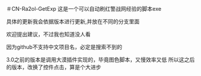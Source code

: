 ＃CN-Ra2ol-GetExp
这是一个可以自动刷红警战网经验的脚本exe 

具体的更新我会依据版本进行更新,并放在不同的分支里面

欢迎提出建议，不过我也知道没人看

因为github不支持中文项目名，必定是搜索不到的

3.0之前的版本是调用大漠插件实现的，毕竟图色脚本，又慢效率又低
所以这之后的版本，改换了控件点击，算是个大进步
